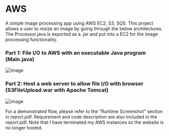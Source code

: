 # AWS
A simple image processing app using AWS EC2, S3, SQS. This project allows a user to resize an image by going through the below architectures. The Processor.java is exported as a .jar and put into a EC2 for the image processing functionality.

### Part 1: File I/O to AWS with an executable Java program (Main.java)
![image](https://github.com/Benny-Chung/AWS/assets/78866329/8edbfd21-a6e9-4d00-96ba-5526f30ca496)

### Part 2: Host a web server to allow file I/O with browser (S3FileUpload.war with Apache Tomcat)
![image](https://github.com/Benny-Chung/AWS/assets/78866329/7ca77594-aea4-49f2-9f46-8a8470673ab7)

For a demonstrated flow, please refer to the "Runtime Screenshot" section in report.pdf. Requirement and code description are also included in the report.pdf. Note that I have terminated my AWS instances so the website is no longer hosted.
